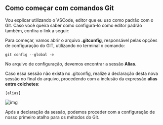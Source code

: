 ## **Como começar com comandos Git**

Vou explicar utilizando o VSCode, editor que eu uso como padrão com o Git. Caso você queira saber como configurá-lo como editor padrão também, confira o link a seguir:

Para começar, vamos abrir o arquivo **.gitconfig**, responsável pelas opções de configuração do GIT, utilizando no terminal o comando:

```
git config --global -e
```

No arquivo de configuração, devemos encontrar a sessão **Alias**.

Caso essa sessão não exista no .gitconfig, realize a declaração desta nova sessão no final do arquivo, procedendo com a inclusão da expressão **alias entre colchetes**:

```
[alias]
```

![img](https://geekblogti.wpengine.com/wp-content/uploads/2020/08/git1.png)

Após a declaração da sessão, podemos proceder com a configuração de nosso primeiro atalho para os métodos do Git.